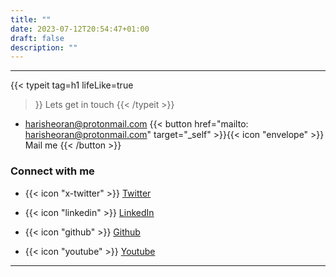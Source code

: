 ```yaml
---
title: ""
date: 2023-07-12T20:54:47+01:00
draft: false
description: ""
---
```


---
{{< typeit 
  tag=h1
  lifeLike=true
>}}
Lets get in touch
{{< /typeit >}}

- harisheoran@protonmail.com  {{< button href="mailto: harisheoran@protonmail.com" target="_self" >}}{{< icon "envelope" >}}   Mail me {{< /button >}}

### Connect with me


- {{< icon "x-twitter" >}} [ Twitter](https://twitter.com/harisheoran)

- {{< icon "linkedin" >}} [ LinkedIn](https://www.linkedin.com/in/harishsheoran01/)

- {{< icon "github" >}} [ Github](https://github.com/harisheoran)

- {{< icon "youtube" >}} [ Youtube](https://www.youtube.com/channel/UCkL3XhMfEA46NH57gVSb_Fw)
---
